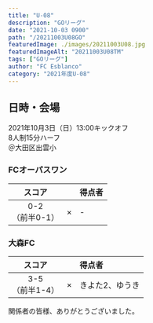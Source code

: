 ```yaml
---
title: "U-08"
description: "GOリーグ"
date: "2021-10-03 0900"
path: "/20211003U08GO"
featuredImage: ./images/20211003U08.jpg
featuredImageAlt: "20211003U08TM"
tags: ["GOリーグ"]
author: "FC Esblanco"
category: "2021年度U-08"
---
```



## 日時・会場

2021年10月3日（日）13:00キックオフ  
8人制15分ハーフ  
＠大田区出雲小

### FCオーパスワン

| スコア |   | 得点者  |
|:------:|:-:|:--------|
| 0-2<BR/>（前半0-1） | × |- |

### 大森FC

| スコア |   | 得点者  |
|:------:|:-:|:--------|
| 3-5<BR/>（前半1-4） | × |きよた2、ゆうき|


関係者の皆様、ありがとうございました。
